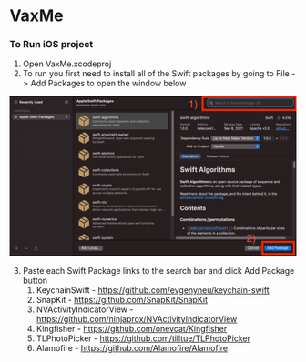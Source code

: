 # VaxMe

### To Run iOS project
1. Open VaxMe.xcodeproj
2. To run you first need to install all of the Swift packages by going to File -> Add Packages to open the window below
  <img src="https://github.com/SamuelFolledo/VaxMe/blob/master/static/images/swiftPackagesWindow.png" width="800">
  
3. Paste each Swift Package links to the search bar and click Add Package button
    1. KeychainSwift - https://github.com/evgenyneu/keychain-swift
    2. SnapKit - https://github.com/SnapKit/SnapKit
    3. NVActivityIndicatorView - https://github.com/ninjaprox/NVActivityIndicatorView
    4. Kingfisher - https://github.com/onevcat/Kingfisher
    5. TLPhotoPicker - https://github.com/tilltue/TLPhotoPicker
    6. Alamofire - https://github.com/Alamofire/Alamofire
